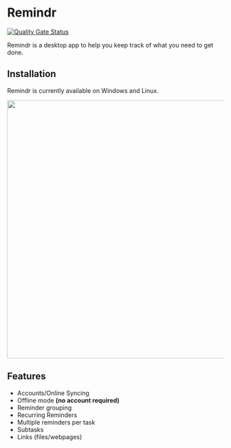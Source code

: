 # Remindr
[![Quality Gate Status](https://sonarcloud.io/api/project_badges/measure?project=MrDavidRios_remindr&metric=alert_status)](https://sonarcloud.io/summary/new_code?id=MrDavidRios_remindr)

Remindr is a desktop app to help you keep track of what you need to get done.

## Installation

Remindr is currently available on Windows and Linux.

<img src="https://github.com/MrDavidRios/remindr_releases/assets/52746497/770c76dd-85f9-40fe-8991-a1a145f090f4" width="550" height="600"/>

## Features
- Accounts/Online Syncing
- Offline mode **(no account required)**
- Reminder grouping
- Recurring Reminders
- Multiple reminders per task
- Subtasks
- Links (files/webpages)

